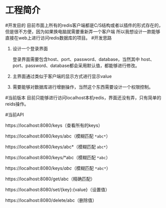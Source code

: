 # 工程简介

#开发目的
目前市面上所有的redis客户端都是C/S结构或者以插件的形式存在的，但是很不方便，因为如果换电脑就需要重新弄一个客户端
所以我想设计一款能够直接在web上进行访问redis数据库的项目。
#开发思路
1. 设计一个登录界面
    
    登录界面需要包含host、port、password、database，当然其中
host、port、password、database都会采用默认值，都能够进行修改。
   
2. 主界面通过类似于客户端的显示方式进行显示value

3. 需要能够对数据库进行增删操作，当然这个东西需要设计一个权限控制。

#当前版本
目前只能够进行访问localhost本机redis，界面还没有弄，只有简单的reids操作。

#当前API

https://localhost:8080/keys（查看所有的keys）

https://localhost:8080/keys/abc（模糊匹配 `*abc*`）

https://localhost:8080/keys/abc*（模糊匹配 `abc*`）

https://localhost:8080/keys/*abc（模糊匹配 `*abc`）

https://localhost:8080/keys/*abc*（模糊匹配 `*abc*`）

https://localhost:8080/get/abc（精确匹配）

https://localhost:8080/set/{key}:{value}（设置值）

https://localhost:8080/delete/abc（删除值）
